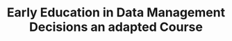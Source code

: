 ---
id: "e2d2-adapted" # nochmal überlegen
method: "Workshops"
institution: "Zentrum für Nachhaltiges Forschungsdatenmanagement, Fakultät für Erziehungswissenschaft"
title: "Early Education in Data Management Decisions an adapted Course"
title_project: 
title_short: "E2D2 Adapted"
period: "Apr 23 ­­- Mar 24 (12 months)"
foerderlinie: "Data Literacy im Studium Generale"
round: "2"
lecture2go:
uhh_url: "https://www.hcl.uni-hamburg.de/ddlitlab/data-literacy-lehrlabor/zweite-foerderrunde/13-e2d2-adapted.html"
contributors: "Jana Neumann"
mentor: "Dr. Juliane Jacob, Prof. Dr. Sandra Schulz"
quote: "Angebote zum Forschungsdatenmanagement werden von Studierenden als sehr hilfreich bewertet, oft gibt es jedoch nur wenige Teilnehmende. Das Projekt möchte diese Diskrepanz lösen, indem FDM-Inhalte modular in bestehende Veranstaltungen integriert werden, ohne dass Studierende sich extra anmelden müssen."
text: |
    ### Das Projekt E2D2 Adapted

    Daten sind allgegenwärtig, daher nimmt die Relevanz von Data Literacy, also Kompetenzen für einen verantwortungsvollen, kritisch-reflexiven Umgang mit Daten, auch für Studierende zu. Im Studium lernen Studierende wissenschaftliches Arbeiten kennen und erheben erste Daten für ihre Abschlussarbeit. Daher ist auch die Vermittlung von grundlegenden Kompetenzen in Bezug auf Forschungsdatenmanagement (FDM) notwendig und kann unmittelbar zu einer verbesserten Qualität der wissenschaftlichen Arbeiten und einem besseren Zeitmanagement führen. Insbesondere bei Abschlussarbeiten mit personenbezogenen und sensiblen Daten entstehen Unsicherheiten, auf die in einer FDM-Veranstaltung eingegangen wird.

    Für die Evaluation der Veranstaltungen haben die Studierenden Pre- und Postbefragungen ausgefüllt, die ihre Kenntnisstände sowie Erwartungen erfassten. Diese Antworten wurden in einer Publikation ausgewertet.

    Außerdem fand eine Begleitstudie statt, bei der Lehrende interviewt wurden, um die Bedarfe ihrerseits zu ermitteln und herauszufinden, welche Inhalte aus ihrer Sicht in bestehende Veranstaltungen implementiert werden können. Darüber hinaus sollte auch erfasst werden, wo sich Lehrende Unterstützung bezüglich FDM-Themen erhoffen. Derzeit werden diese Interviews qualitativ ausgewertet und publiziert.

    ### Rückblick und Ergebnisse

    Die Studierenden haben das Zentrum für nachhaltiges Forschungsmanagement (ZFDM) an der Universität Hamburg und alle dazugehörigen Services und Beratungsangebote kennengelernt. Außerdem wurde auf Kontaktstellen verwiesen (ggf. innerhalb der jeweiligen Fakultät und weitere relevante wie bspw. Datenschutz). Sie wurden explizit ermutigt, frühzeitig Kontakt aufzunehmen.

    Als Basis wurden Grundlagen des Forschungsdatenmanagements, der Lebenszyklus von Forschungsdaten, Policies, Datenmanagementpläne, FAIR-Prinzipien und Openness vermittelt. Hinzu kamen detaillierte Themen wie Ordnung, Struktur, Versionierung, Datentypen, Datenformate, Datenspeicherung und Back-up-Strategien, Datensicherheit, Datenqualität, FDM-Tools, aber auch Langzeitarchivierung, Publikation, Repositorien und Nachnutzung inklusive verschiedener Bezugswege für Daten sowie Dokumentation und Metadaten (Persistente Identifikatoren, Ontologien und kontrollierte Vokabulare). Herausfordernd, aber sehr beliebt und rege diskutiert wurden rechtliche und ethische Aspekte im Umgang mit personenbezogenen, sensiblen Daten.

    Dadurch konnten die Grundlagen im täglichen und langfristigen Umgang mit Forschungsdaten vermittelt werden.  Die Auswertung der Teilnehmenden-Evaluation wurde veröffentlicht.

    ### Tipps von Lehrenden für Lehrende

    Innerhalb des Lehrprojekts wurden audiovisuelle Lehrvideos aufgezeichnet und für Studierende auf einer Lehrplattform veröffentlicht. Es zeigte sich, dass das "Set up", also das Equipment, die Software, die Lehrplattform und Installation etc., einmalig mehr Zeit in Anspruch nahm, nun aber auf diese Ressourcen zurückgegriffen werden kann.

image: "https://www.hcl.uni-hamburg.de/16955548/pexels-anna-nekrashevich-6801648-cee35004306e2f5dd570d18a8c9cb9113d6e7d05.jpg"
image_credit: "anna nekrashevich / pexels.com"
link_external: "https://www.fdr.uni-hamburg.de/record/9844, https://zenodo.org/records/8392489, https://www.logos-verlag.de/cgi-bin/engbuchmid?isbn=5490&lng=deu&id="
stine: "SoSe 2023: Workshops https://www.stine.uni-hamburg.de/scripts/mgrqispi.dll?APPNAME=CampusNet&PRGNAME=COURSEDETAILS&ARGUMENTS=-N000000000000001,-N000605,-N0,-N385826426351866,-N385826426389867,-N0,-N0,-N3,-A3uWsPjHxfDLXYWoHQBGwcMoeHBPvf-DF7ZPH7uUF4B5IYDLJfZLqCQ5SHIU0YD5JxdH77Qo8OYGFfSHvHzK7PdN6cYP3QzKbejijPumXVMK5Ron6ejUCvYGtQD67fDwk4SHxVfUqYzZyOoLPRScN3WUIPqm-YocdVf6oRjmQ7fmA7MRyWZn6WSPFeUUV4zwHf-LP4fl-xMRZQU5xYgRDegHjVMKoWBGYv-mtVSp64QRHfUmWeUPCPIoqrMBNVj58VBWw7uoecSWNmzoxP-UxYgUmmZp0RzPURNmCHNWExDZSOdUIcZ5uQzKEeY6y4zNwWZKNQSodxZ5BeZ5xRjmuVZLC7DKPOQWTOjpxPSApVZpkvSfdxD6DeNLIQ-pHYURYxfPfVkZ3eZLtQMBAeW7dVqDdmzZ3RgogYuACvg5erq5beWpFQqNjCW5SVuoKxkZxYMUSmdUgvBG6VBZz4Boo7WRtxdHYRdGC3QoIQMApcWi-RWmUxdoLrU5DcSfZ4DZYWQH6ed5-muPCVqfNc-HUYYywfgpL3uB6eMUvOIUvcSHp7Qowx-Wj4BZjcWKWHuctRf5mPomPcumdcSPo4gftmdAVWMoo4IfdcURVfSUJPIcF4qA9rglwPBUIWoUZWomb4IUjYBwhvfGvfo7wQU5QHYA5euAwHMpWHIWLRBKxxfo6Q-Wwfd7dPZBAWuobWDZCPoRm4BLt3SUAmQoSOuUPPqKbfjKacYwMPYmkvdoX3QpuxdPdcjoIVMomcS79QMAe, https://mms.uni-hamburg.de/workshops/endlich-ordnung-ins-datenchaos-digitales-forschungsdatenmanagement/"
---